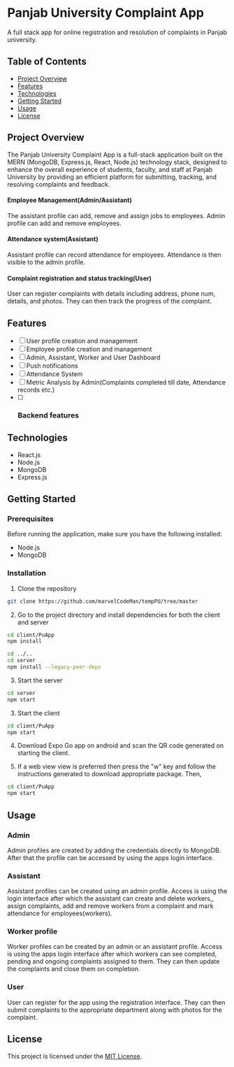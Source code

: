 # Panjab University Complaint App

A full stack app for online registration and resolution of complaints in Panjab university.

## Table of Contents

- [Project Overview](#project-overview)
- [Features](#features)
- [Technologies](#technologies)
- [Getting Started](#getting-started)
- [Usage](#usage)
- [License](#license)
## Project Overview

The Panjab University Complaint App is a full-stack application built on the MERN (MongoDB, Express.js, React, Node.js) technology stack, designed to enhance the overall experience of students, faculty, and staff at Panjab University by providing an efficient platform for submitting, tracking, and resolving complaints and feedback.

#### Employee Management(Admin/Assistant)
The assistant profile can add, remove and assign jobs to employees.
Admin profile can add and remove employees.
#### Attendance system(Assistant)
Assistant profile can record attendance for employees.	 Attendance is then visible to the admin profile.

#### Complaint registration and status tracking(User)
User can register complaints with details including address, phone num, details, and photos. They can then track the progress of the complaint.

## Features

- [ ] User profile creation and management
- [ ] Employee profile creation and management
- [ ] Admin, Assistant, Worker and User Dashboard
- [ ] Push notifications
- [ ] Attendance System
- [ ] Metric Analysis by Admin(Complaints completed till date, Attendance records etc.)
- [ ] ### Backend features

## Technologies

- React.js
- Node.js
- MongoDB
- Express.js

## Getting Started

### Prerequisites

Before running the application, make sure you have the following installed:

- Node.js
- MongoDB

### Installation

1. Clone the repository
```bash
git clone https://github.com/marvelCodeMan/tempPU/tree/master
```

2. Go to the project directory and install dependencies for both the client and server
```bash
cd client/PuApp
npm install
```
```bash
cd ../..
cd server
npm install --legacy-peer-deps
```

3. Start the server
```bash
cd server
npm start
```


3. Start the client
```bash
cd client/PuApp
npm start
```

4. Download Expo Go app on android and scan the QR code generated on starting the client. 

5. If a web view view is preferred then press the "w" key and follow the instructions generated to download appropriate package. Then,
```bash
cd client/PuApp
npm start
```
## Usage

### Admin
Admin profiles are created by adding the credentials directly to MongoDB. After that the profile can be accessed by using the apps login interface.
### Assistant
Assistant profiles can be created using an admin profile. Access is using the login interface after which the assistant can create and delete workers,, assign complaints, add and remove workers from a complaint and mark attendance for employees(workers).

### Worker profile
Worker profiles can be created by an admin or an assistant profile. Access is using the apps login interface after which workers can see completed, pending and ongoing complaints assigned to them. They can then update the complaints and close them on completion.
### User
User can register for the app using the registration interface. They can then submit complaints to the appropriate department along with photos for the complaint.

## License

This project is licensed under the [MIT License](https://github.com/abhisheksUe203006/tempPU_Fork/blob/master/LICENSE).